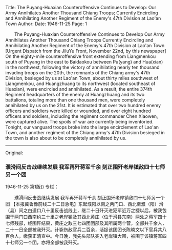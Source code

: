 Title: The Puyang-Huaxian Counteroffensive Continues to Develop: Our Army Annihilates Another Thousand Chiang Troops; Currently Encircling and Annihilating Another Regiment of the Enemy's 47th Division at Lao'an Town
Author:
Date: 1946-11-25
Page: 1

　　The Puyang-Huaxian Counteroffensive Continues to Develop
    Our Army Annihilates Another Thousand Chiang Troops
    Currently Encircling and Annihilating Another Regiment of the Enemy's 47th Division at Lao'an Town
    [Urgent Dispatch from the JiluYu Front, November 22nd, by this newspaper] On the eighty-mile counteroffensive front extending from Liangmenkou south of Puyang in the east to Baidaokou between Pu(yang) and Hua(xian) in the northwest, following the victory of annihilating nearly ten thousand invading troops on the 20th, the remnants of the Chiang army's 47th Division, besieged by us at Lao'an Town, about thirty miles southwest of Liangmenkou, and Huangzhuang to its northwest (located southeast of Huaxian), were encircled and annihilated. As a result, the entire 374th Regiment headquarters of the enemy at Huangzhuang and its two battalions, totaling more than one thousand men, were completely annihilated by us on the 21st. It is estimated that over two hundred enemy officers and soldiers were killed or wounded, and over eight hundred officers and soldiers, including the regiment commander Chen Xiaowen, were captured alive. The spoils of war are currently being inventoried. Tonight, our vanguard troops broke into the large encirclement of Lao'an Town, and another regiment of the Chiang army's 47th Division besieged in the town is also about to be completely annihilated by us.



<hr /> 

Original: 


### 濮滑间反击战继续发展  我军再歼蒋军千余  刻正围歼老岸镇敌四十七师另一个团

1946-11-25
第1版()
专栏：

　　濮滑间反击战继续发展
    我军再歼蒋军千余
    刻正围歼老岸镇敌四十七师另一个团
    【本报冀鲁豫前线二十二日急电】东起濮阳以南之两门口、西北至濮（阳）滑（县）间之白道口八十里反击战线上，继二十日歼灭进犯军近万之捷以后，被我包围于两门口西南约三十里之老岸镇及其西北黄庄（位于滑县东南）两处之蒋军四十七师残部，经围歼结果，黄庄之敌三七四团团部及其所属两个营，全部共千余人，二十一日全部被我歼灭。计毙伤敌官兵二百余，活捉该团团长陈晓文以下官兵共八百余人，缴获正清查中。今日晚，我先头部队突入老岸镇大围，被围于该镇蒋军四十七师另一个团，亦将全部被我歼灭。
